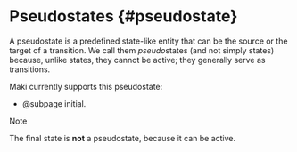 # Pseudostates {#pseudostate}

A pseudostate is a predefined state-like entity that can be the source or the target of a transition. We call them <i>pseudo</i>states (and not simply states) because, unlike states, they cannot be active; they generally serve as transitions.

Maki currently supports this pseudostate:

* @subpage initial.

> [!note]
> The final state is **not** a pseudostate, because it can be active.
